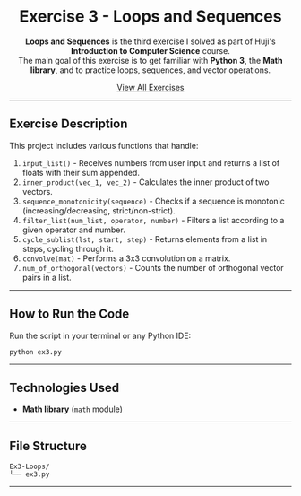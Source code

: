 <div align="center">

# Exercise 3 - Loops and Sequences

**Loops and Sequences** is the third exercise I solved as part of Huji's **Introduction to Computer Science** course.  
The main goal of this exercise is to get familiar with **Python 3**, the **Math library**, and to practice loops, sequences, and vector operations.

[View All Exercises](https://github.com/AfekAharoni/Intro2CS)

</div>

---

## Exercise Description

This project includes various functions that handle:
1. `input_list()` - Receives numbers from user input and returns a list of floats with their sum appended.
2. `inner_product(vec_1, vec_2)` - Calculates the inner product of two vectors.
3. `sequence_monotonicity(sequence)` - Checks if a sequence is monotonic (increasing/decreasing, strict/non-strict).
4. `filter_list(num_list, operator, number)` - Filters a list according to a given operator and number.
5. `cycle_sublist(lst, start, step)` - Returns elements from a list in steps, cycling through it.
6. `convolve(mat)` - Performs a 3x3 convolution on a matrix.
7. `num_of_orthogonal(vectors)` - Counts the number of orthogonal vector pairs in a list.

---

## How to Run the Code

Run the script in your terminal or any Python IDE:

```
python ex3.py
```

---

## Technologies Used
- **Math library** (`math` module)

---

## File Structure

```
Ex3-Loops/
└── ex3.py
```

---
